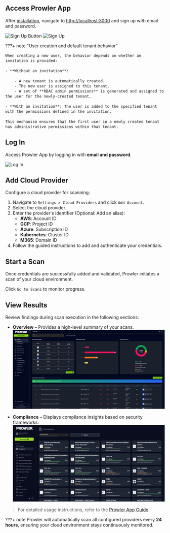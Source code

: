 ## Access Prowler App

After [installation](../installation/prowler-app.md), navigate to [http://localhost:3000](http://localhost:3000) and sign up with email and password.

<img src="../../img/sign-up-button.png" alt="Sign Up Button" width="320"/>
<img src="../../img/sign-up.png" alt="Sign Up" width="285"/>

???+ note "User creation and default tenant behavior"

    When creating a new user, the behavior depends on whether an invitation is provided:

    - **Without an invitation**:

        - A new tenant is automatically created.
        - The new user is assigned to this tenant.
        - A set of **RBAC admin permissions** is generated and assigned to the user for the newly-created tenant.

    - **With an invitation**: The user is added to the specified tenant with the permissions defined in the invitation.

    This mechanism ensures that the first user in a newly created tenant has administrative permissions within that tenant.

## Log In

Access Prowler App by logging in with **email and password**.

<img src="../../img/log-in.png" alt="Log In" width="285"/>

## Add Cloud Provider

Configure a cloud provider for scanning:

1. Navigate to `Settings > Cloud Providers` and click `Add Account`.
2. Select the cloud provider.
3. Enter the provider's identifier (Optional: Add an alias):
    - **AWS**: Account ID
    - **GCP**: Project ID
    - **Azure**: Subscription ID
    - **Kubernetes**: Cluster ID
    - **M365**: Domain ID
4. Follow the guided instructions to add and authenticate your credentials.

## Start a Scan

Once credentials are successfully added and validated, Prowler initiates a scan of your cloud environment.

Click `Go to Scans` to monitor progress.

## View Results

Review findings during scan execution in the following sections:

- **Overview** – Provides a high-level summary of your scans.
  <img src="../products/img/overview.png" alt="Overview" width="700"/>

- **Compliance** – Displays compliance insights based on security frameworks.
  <img src="../img/compliance.png" alt="Compliance" width="700"/>

> For detailed usage instructions, refer to the [Prowler App Guide](../tutorials/prowler-app.md).

???+ note
    Prowler will automatically scan all configured providers every **24 hours**, ensuring your cloud environment stays continuously monitored.
